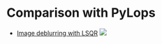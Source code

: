 # Comparison with PyLops

- [Image deblurring with LSQR](image_deblurring.ipynb) 
  [<img src="https://img.shields.io/badge/notebook-nbviewer-green">](https://nbviewer.org/github/carnotresearch/cr-sparse-companion/blob/main/comparison/pylops/image_deblurring.ipynb)